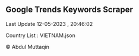 

## Google Trends Keywords Scraper 
 
Last Update 12-05-2023 , 20:46:02

Country List :
VIETNAM.json



© Abdul Muttaqin 
